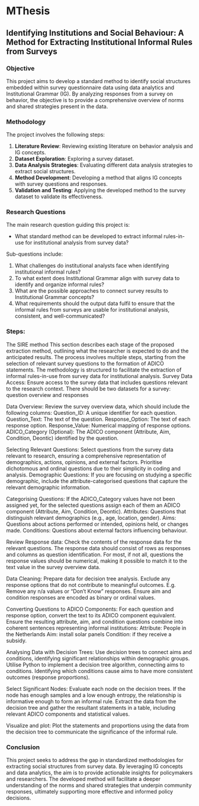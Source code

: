 # MThesis

## Identifying Institutions and Social Behaviour: A Method for Extracting Institutional Informal Rules from Surveys

### Objective
This project aims to develop a standard method to identify social structures embedded within survey questionnaire data using data analytics and Institutional Grammar (IG). By analyzing responses from a survey on behavior, the objective is to provide a comprehensive overview of norms and shared strategies present in the data.

### Methodology
The project involves the following steps:

1. **Literature Review**: Reviewing existing literature on behavior analysis and IG concepts.
2. **Dataset Exploration**: Exploring a survey dataset.
3. **Data Analysis Strategies**: Evaluating different data analysis strategies to extract social structures.
4. **Method Development**: Developing a method that aligns IG concepts with survey questions and responses.
5. **Validation and Testing**: Applying the developed method to the survey dataset to validate its effectiveness.

### Research Questions
The main research question guiding this project is:
- What standard method can be developed to extract informal rules-in-use for institutional analysis from survey data?

Sub-questions include:
1. What challenges do institutional analysts face when identifying institutional informal rules?
2. To what extent does Institutional Grammar align with survey data to identify and organize informal rules?
3. What are the possible approaches to connect survey results to Institutional Grammar concepts?
4. What requirements should the output data fulfil to ensure that the informal rules from surveys are usable for institutional analysis, consistent, and well-communicated?

### Steps:
The SIRE method
This section describes each stage of the proposed extraction method, outlining what the researcher is expected to do and the anticipated results. The process involves multiple steps, starting from the selection of relevant survey questions to the formation of ADICO statements. The methodology is structured to facilitate the extraction of informal rules-in-use from survey data for institutional analysis.
Survey Data Access: Ensure access to the survey data that includes questions relevant to the research context. There should be two datasets for a survey: question overview and responses


Data Overview: Review the survey overview data, which should include the following columns:
Question_ID: A unique identifier for each question.
Question_Text: The text of the question.
Response_Option: The text of each response option.
Response_Value: Numerical mapping of response options.
ADICO_Category (Optional): The ADICO component (Attribute, Aim, Condition, Deontic) identified by the question.


Selecting Relevant Questions: Select questions from the survey data relevant to research, ensuring a comprehensive representation of demographics, actions, opinions, and external factors. Prioritise dichotomous and ordinal questions due to their simplicity in coding and analysis.
Demographic Questions: If you are focusing on studying a specific demographic, include the attribute-categorised questions that capture the relevant demographic information.


Categorising Questions: If the ADICO_Category values have not been assigned yet, for the selected questions assign each of them an ADICO component (Attribute, Aim, Condition, Deontic). 
Attributes: Questions that distinguish relevant demographics (e.g., age, location, gender).
Aims: Questions about actions performed or intended, opinions held, or changes made.
Conditions: Questions about external factors influencing behaviour.



Review Response data: Check the contents of the response data for the relevant questions. 
The response data should consist of rows as responses and columns as question identification. 
For most, if not all, questions the response values should be numerical, making it possible to match it to the text value in the survey overview data.
 
Data Cleaning: Prepare data for decision tree analysis.
Exclude any response options that do not contribute to meaningful outcomes. E.g. Remove any n/a values or “Don’t Know” responses.
Ensure aim and condition responses are encoded as binary or ordinal values.


Converting Questions to ADICO Components: For each question and response option, convert the text to its ADICO component equivalent. Ensure the resulting attribute, aim, and condition questions combine into coherent sentences representing informal institutions:
Attribute: People in the Netherlands
Aim: install solar panels 
Condition: if they receive a subsidy.


Analysing Data with Decision Trees: Use decision trees to connect aims and conditions, identifying significant relationships within demographic groups.
Utilise Python to implement a decision tree algorithm, connecting aims to conditions. Identifying which conditions cause aims to have more consistent outcomes (response proportions).


Select Significant Nodes: Evaluate each node on the decision trees. 
If the node has enough samples and a low enough entropy, the relationship is informative enough to form an informal rule.
Extract the data from the decision tree and gather the resultant statements in a table, including relevant ADICO components and statistical values.


Visualize and plot: Plot the statements and proportions using the data from the decision tree to communicate the significance of the informal rule.


### Conclusion
This project seeks to address the gap in standardized methodologies for extracting social structures from survey data. By leveraging IG concepts and data analytics, the aim is to provide actionable insights for policymakers and researchers. The developed method will facilitate a deeper understanding of the norms and shared strategies that underpin community responses, ultimately supporting more effective and informed policy decisions.
